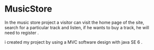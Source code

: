 # MusicStore
In the music store project a visitor can visit the home page of the site, search for a particular track and listen, if he wants to buy a track, he will need to register . 

i created my project by using a MVC software design with java SE 6 .
